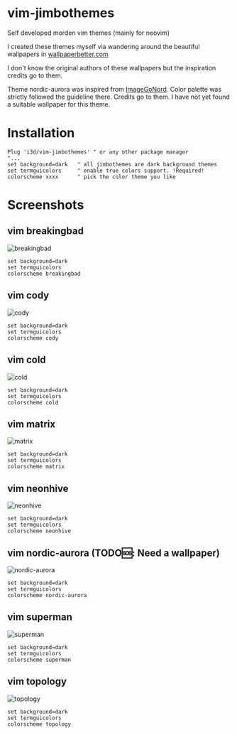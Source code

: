 # vim-jimbothemes
Self developed morden vim themes (mainly for neovim)

I created these themes myself via wandering around the beautiful wallpapers in
[wallpaperbetter.com](https://www.wallpaperbetter.com/)

I don't know the original authors of these wallpapers but the inspiration credits go to them.

Theme nordic-aurora was inspired from [ImageGoNord](https://github.com/Schrodinger-Hat/ImageGoNord). Color palette was strictly followed the guideline there. Credits go to them. I have not yet found a suitable wallpaper for this theme.

# Installation
```VimL
Plug 'i3d/vim-jimbothemes' " or any other package manager
"...
set background=dark   " all jimbothemes are dark background themes
set termguicolors     " enable true colors support. !Required!
colorscheme xxxx      " pick the color theme you like
```

# Screenshots

## vim breakingbad
![breakingbad](https://i.imgur.com/rloXtV6.png)

```VimL
set background=dark
set termguicolors
colorscheme breakingbad 
```

## vim cody
![cody](https://i.imgur.com/ubvYrsl.png)

```VimL
set background=dark
set termguicolors
colorscheme cody
```

## vim cold
![cold](https://i.imgur.com/RqxJiJA.png)

```VimL
set background=dark
set termguicolors
colorscheme cold
```

## vim matrix
![matrix](https://i.imgur.com/KUufucp.png)

```VimL
set background=dark
set termguicolors
colorscheme matrix
```

## vim neonhive
![neonhive](https://i.imgur.com/1p1gG8p.png)

```VimL
set background=dark
set termguicolors
colorscheme neonhive
```

## vim nordic-aurora (TODO🆘: Need a wallpaper)
![nordic-aurora](https://i.imgur.com/q305nZB.png)

```VimL
set background=dark
set termguicolors
colorscheme nordic-aurora
```

## vim superman
![superman](https://i.imgur.com/PeuTMmW.png)

```VimL
set background=dark
set termguicolors
colorscheme superman
```

## vim topology
![topology](https://i.imgur.com/uCXxfUp.png)

```VimL
set background=dark
set termguicolors
colorscheme topology
```
